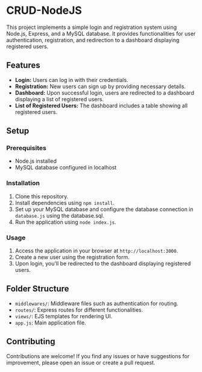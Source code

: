 # CRUD-NodeJS
This project implements a simple login and registration system using Node.js, Express, and a MySQL database. It provides functionalities for user authentication, registration, and redirection to a dashboard displaying registered users.

## Features

- **Login:** Users can log in with their credentials.
- **Registration:** New users can sign up by providing necessary details.
- **Dashboard:** Upon successful login, users are redirected to a dashboard displaying a list of registered users.
- **List of Registered Users:** The dashboard includes a table showing all registered users.

## Setup

### Prerequisites

- Node.js installed
- MySQL database configured in localhost

### Installation

1. Clone this repository.
2. Install dependencies using `npm install`.
3. Set up your MySQL database and configure the database connection in `database.js` using the database.sql.
4. Run the application using `node index.js`.

### Usage

1. Access the application in your browser at `http://localhost:3000`.
2. Create a new user using the registration form.
3. Upon login, you'll be redirected to the dashboard displaying registered users.

## Folder Structure

- `middlewares/`: Middleware files such as authentication for routing.
- `routes/`: Express routes for different functionalities.
- `views/`: EJS templates for rendering UI.
- `app.js`: Main application file.

## Contributing

Contributions are welcome! If you find any issues or have suggestions for improvement, please open an issue or create a pull request.
